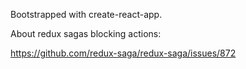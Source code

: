 Bootstrapped with create-react-app. 

About redux sagas blocking actions: 

https://github.com/redux-saga/redux-saga/issues/872

